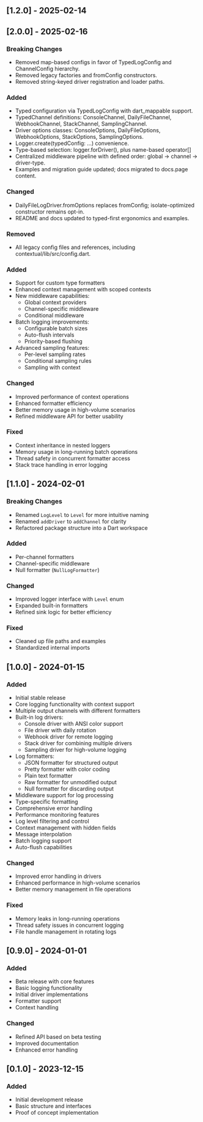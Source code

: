 ## [1.2.0] - 2025-02-14
## [2.0.0] - 2025-02-16

### Breaking Changes
- Removed map-based configs in favor of TypedLogConfig and ChannelConfig hierarchy.
- Removed legacy factories and fromConfig constructors.
- Removed string-keyed driver registration and loader paths.

### Added
- Typed configuration via TypedLogConfig with dart_mappable support.
- TypedChannel definitions: ConsoleChannel, DailyFileChannel, WebhookChannel, StackChannel, SamplingChannel.
- Driver options classes: ConsoleOptions, DailyFileOptions, WebhookOptions, StackOptions, SamplingOptions.
- Logger.create(typedConfig: ...) convenience.
- Type-based selection: logger.forDriver<T>(), plus name-based operator[]
- Centralized middleware pipeline with defined order: global -> channel -> driver-type.
- Examples and migration guide updated; docs migrated to docs.page content.

### Changed
- DailyFileLogDriver.fromOptions replaces fromConfig; isolate-optimized constructor remains opt-in.
- README and docs updated to typed-first ergonomics and examples.

### Removed
- All legacy config files and references, including contextual/lib/src/config.dart.



### Added
- Support for custom type formatters
- Enhanced context management with scoped contexts
- New middleware capabilities:
  - Global context providers
  - Channel-specific middleware
  - Conditional middleware
- Batch logging improvements:
  - Configurable batch sizes
  - Auto-flush intervals
  - Priority-based flushing
- Advanced sampling features:
  - Per-level sampling rates
  - Conditional sampling rules
  - Sampling with context

### Changed
- Improved performance of context operations
- Enhanced formatter efficiency
- Better memory usage in high-volume scenarios
- Refined middleware API for better usability

### Fixed
- Context inheritance in nested loggers
- Memory usage in long-running batch operations
- Thread safety in concurrent formatter access
- Stack trace handling in error logging

## [1.1.0] - 2024-02-01

### Breaking Changes
- Renamed `LogLevel` to `Level` for more intuitive naming
- Renamed `addDriver` to `addChannel` for clarity
- Refactored package structure into a Dart workspace

### Added
- Per-channel formatters
- Channel-specific middleware
- Null formatter (`NullLogFormatter`)

### Changed
- Improved logger interface with `Level` enum
- Expanded built-in formatters
- Refined sink logic for better efficiency

### Fixed
- Cleaned up file paths and examples
- Standardized internal imports

## [1.0.0] - 2024-01-15

### Added
- Initial stable release
- Core logging functionality with context support
- Multiple output channels with different formatters
- Built-in log drivers:
  - Console driver with ANSI color support
  - File driver with daily rotation
  - Webhook driver for remote logging
  - Stack driver for combining multiple drivers
  - Sampling driver for high-volume logging
- Log formatters:
  - JSON formatter for structured output
  - Pretty formatter with color coding
  - Plain text formatter
  - Raw formatter for unmodified output
  - Null formatter for discarding output
- Middleware support for log processing
- Type-specific formatting
- Comprehensive error handling
- Performance monitoring features
- Log level filtering and control
- Context management with hidden fields
- Message interpolation
- Batch logging support
- Auto-flush capabilities

### Changed
- Improved error handling in drivers
- Enhanced performance in high-volume scenarios
- Better memory management in file operations

### Fixed
- Memory leaks in long-running operations
- Thread safety issues in concurrent logging
- File handle management in rotating logs

## [0.9.0] - 2024-01-01

### Added
- Beta release with core features
- Basic logging functionality
- Initial driver implementations
- Formatter support
- Context handling

### Changed
- Refined API based on beta testing
- Improved documentation
- Enhanced error handling

## [0.1.0] - 2023-12-15

### Added
- Initial development release
- Basic structure and interfaces
- Proof of concept implementation
